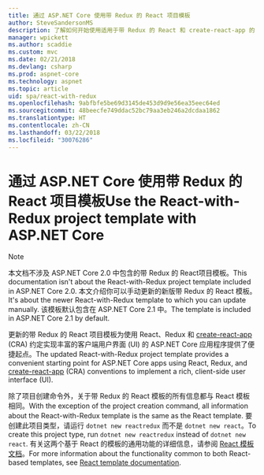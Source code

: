 ```yaml
---
title: 通过 ASP.NET Core 使用带 Redux 的 React 项目模板
author: SteveSandersonMS
description: 了解如何开始使用适用于带 Redux 的 React 和 create-react-app 的 ASP.NET Core 单页应用程序 (SPA) 项目模板。
manager: wpickett
ms.author: scaddie
ms.custom: mvc
ms.date: 02/21/2018
ms.devlang: csharp
ms.prod: aspnet-core
ms.technology: aspnet
ms.topic: article
uid: spa/react-with-redux
ms.openlocfilehash: 9abfbfe5be69d3145de453d9d9e56ea35eec64ed
ms.sourcegitcommit: 48beecfe749ddac52bc79aa3eb246a2dcdaa1862
ms.translationtype: HT
ms.contentlocale: zh-CN
ms.lasthandoff: 03/22/2018
ms.locfileid: "30076286"
---
```

# <a name="use-the-react-with-redux-project-template-with-aspnet-core"></a><span data-ttu-id="c2f1b-103">通过 ASP.NET Core 使用带 Redux 的 React 项目模板</span><span class="sxs-lookup"><span data-stu-id="c2f1b-103">Use the React-with-Redux project template with ASP.NET Core</span></span>

> [!NOTE]
> <span data-ttu-id="c2f1b-104">本文档不涉及 ASP.NET Core 2.0 中包含的带 Redux 的 React项目模板。</span><span class="sxs-lookup"><span data-stu-id="c2f1b-104">This documentation isn't about the React-with-Redux project template included in ASP.NET Core 2.0.</span></span> <span data-ttu-id="c2f1b-105">本文介绍你可以手动更新的新版带 Redux 的 React 模板。</span><span class="sxs-lookup"><span data-stu-id="c2f1b-105">It's about the newer React-with-Redux template to which you can update manually.</span></span> <span data-ttu-id="c2f1b-106">该模板默认包含在 ASP.NET Core 2.1 中。</span><span class="sxs-lookup"><span data-stu-id="c2f1b-106">The template is included in ASP.NET Core 2.1 by default.</span></span>

<span data-ttu-id="c2f1b-107">更新的带 Redux 的 React 项目模板为使用 React、Redux 和 [create-react-app](https://github.com/facebookincubator/create-react-app) (CRA) 约定实现丰富的客户端用户界面 (UI) 的 ASP.NET Core 应用程序提供了便捷起点。</span><span class="sxs-lookup"><span data-stu-id="c2f1b-107">The updated React-with-Redux project template provides a convenient starting point for ASP.NET Core apps using React, Redux, and [create-react-app](https://github.com/facebookincubator/create-react-app) (CRA) conventions to implement a rich, client-side user interface (UI).</span></span>

<span data-ttu-id="c2f1b-108">除了项目创建命令外，关于带 Redux 的 React 模板的所有信息都与 React 模板相同。</span><span class="sxs-lookup"><span data-stu-id="c2f1b-108">With the exception of the project creation command, all information about the React-with-Redux template is the same as the React template.</span></span> <span data-ttu-id="c2f1b-109">要创建此项目类型，请运行 `dotnet new reactredux` 而不是 `dotnet new react`。</span><span class="sxs-lookup"><span data-stu-id="c2f1b-109">To create this project type, run `dotnet new reactredux` instead of `dotnet new react`.</span></span> <span data-ttu-id="c2f1b-110">有关这两个基于 React 的模板的通用功能的详细信息，请参阅 [React 模板文档](xref:spa/react)。</span><span class="sxs-lookup"><span data-stu-id="c2f1b-110">For more information about the functionality common to both React-based templates, see [React template documentation](xref:spa/react).</span></span>
